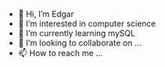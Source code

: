 - 👋 Hi, I’m Edgar
- 👀 I’m interested in computer science
- 🌱 I’m currently learning mySQL
- 💞️ I’m looking to collaborate on ...
- 📫 How to reach me ...

<!---
dxp202/dxp202 is a ✨ special ✨ repository because its `README.md` (this file) appears on your GitHub profile.
You can click the Preview link to take a look at your changes.
--->
